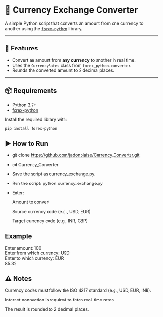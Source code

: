 # 💱 Currency Exchange Converter

A simple Python script that converts an amount from one currency to another using the [`forex-python`](https://pypi.org/project/forex-python/) library.

---

## 📌 Features
- Convert an amount from **any currency** to another in real time.
- Uses the `CurrencyRates` class from `forex_python.converter`.
- Rounds the converted amount to 2 decimal places.

---

## 📦 Requirements
- Python 3.7+
- [forex-python](https://pypi.org/project/forex-python/)

Install the required library with:

```bash
pip install forex-python
```
## ▶️ How to Run
- git clone https://github.com/jadonblaise/Currency_Converter.git
- cd Currency_Converter
-  Save the script as currency_exchange.py.

- Run the script:
  python currency_exchange.py

- Enter:

  Amount to convert
  
  Source currency code (e.g., USD, EUR)
  
  Target currency code (e.g., INR, GBP)

## Example
  Enter amount: 100\
  Enter from which currency: USD\
  Enter to which currency: EUR\
  85.32

## ⚠️ Notes
Currency codes must follow the ISO 4217 standard (e.g., USD, EUR, INR).

Internet connection is required to fetch real-time rates.

The result is rounded to 2 decimal places.
